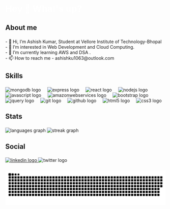 <h1 style="color : white; text-decoration : none;" align="left">Hey 👋 What's up?</h1>

###

<h2 align="left">About me</h2>

###

<p align="left">- 👋 Hi, I’m Ashish Kumar, Student at Vellore Institute of Technology-Bhopal<br>- 👀 I’m interested in Web Development and Cloud Computing.<br>- 🌱 I’m currently learning AWS and DSA  .<br>- 📫 How to reach me - ashishku1063@outlook.com</p>

###

<h2 align="left">Skills</h2>

###

<div align="left">
  <img src="https://skillicons.dev/icons?i=mongodb" height="40" alt="mongodb logo"  />
  <img width="12" />
  <img src="https://skillicons.dev/icons?i=express" height="40" alt="express logo"  />
  <img width="12" />
  <img src="https://cdn.jsdelivr.net/gh/devicons/devicon/icons/react/react-original.svg" height="40" alt="react logo"  />
  <img width="12" />
  <img src="https://cdn.jsdelivr.net/gh/devicons/devicon/icons/nodejs/nodejs-original.svg" height="40" alt="nodejs logo"  />
  <img width="12" />
  <img src="https://cdn.jsdelivr.net/gh/devicons/devicon/icons/javascript/javascript-original.svg" height="40" alt="javascript logo"  />
  <img width="12" />
  <img src="https://skillicons.dev/icons?i=aws" height="40" alt="amazonwebservices logo"  />
  <img width="12" />
  <img src="https://cdn.jsdelivr.net/gh/devicons/devicon/icons/bootstrap/bootstrap-original.svg" height="40" alt="bootstrap logo"  />
  <img width="12" />
  <img src="https://skillicons.dev/icons?i=jquery" height="40" alt="jquery logo"  />
  <img width="12" />
  <img src="https://skillicons.dev/icons?i=git" height="40" alt="git logo"  />
  <img width="12" />
  <img src="https://skillicons.dev/icons?i=github" height="40" alt="github logo"  />
  <img width="12" />
  <img src="https://skillicons.dev/icons?i=html" height="40" alt="html5 logo"  />
  <img width="12" />
  <img src="https://skillicons.dev/icons?i=css" height="40" alt="css3 logo"  />
</div>

###

<h2 align="left">Stats</h2>

###

<div align="left">
  <img src="https://github-readme-stats.vercel.app/api/top-langs?username=ashish4793&locale=en&hide_title=false&layout=compact&card_width=320&langs_count=6&theme=rose_pine&hide_border=false&order=2" height="130" alt="languages graph"  />
  <img src="https://streak-stats.demolab.com?user=ashish4793&locale=en&mode=daily&theme=rose_pine&hide_border=false&border_radius=5&order=3" height="130" alt="streak graph"  />
</div>

###

<h2 align="left">Social</h2>

###

<div align="left">
  <a href="https://www.linkedin.com/in/ashish-kumar-2871a7235/" target="_blank">
    <img src="https://skillicons.dev/icons?i=linkedin" width="52" height="40" alt="linkedin logo"  />
  </a>
  <img src="https://simpleicons.org/icons/x.svg" width="52" height="40" alt="twitter logo"  />
</div>

###

<img src="https://raw.githubusercontent.com/ashish4793/ashish4793/output/snake.svg" alt="Snake animation" />

###
